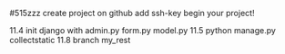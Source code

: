 #515zzz
create project on github
add ssh-key
begin your project!

11.4 init django 
	with admin.py form.py model.py
11.5
python manage.py collectstatic
11.8
branch my_rest
